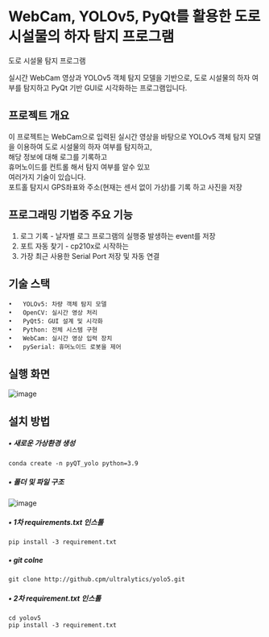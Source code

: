 # WebCam, YOLOv5, PyQt를 활용한 도로 시설물의 하자 탐지 프로그램
도로 시설물 탐지 프로그램

실시간 WebCam 영상과 YOLOv5 객체 탐지 모델을 기반으로, 도로 시설물의 하자 여부를 탐지하고 PyQt 기반 GUI로 시각화하는 프로그램입니다.


## 프로젝트 개요

이 프로젝트는 WebCam으로 입력된 실시간 영상을 바탕으로 YOLOv5 객체 탐지 모델을 이용하여 도로 시설물의 하자 여부를 탐지하고,   
해당 정보에 대해 로그를 기록하고     
휴머노이드를 컨트롤 해서 탐지 여부를 알수 있꼬    
여러가지 기술이 있습니다.  
포트홀 탐지시 GPS좌표와 주소(현재는 센서 없이 가상)를 기록 하고 사진을 저장   

## 프로그래밍 기법중 주요 기능    
1. 로그 기록 - 날자별 로그 프로그램의 실행중 발생하는 event를 저장
2. 포트 자동 찾기 - cp210x로 시작하는
3. 가장 최근 사용한 Serial Port 저장 및 자동 연결

## 기술 스택
	•	YOLOv5: 차량 객체 탐지 모델
	•	OpenCV: 실시간 영상 처리
	•	PyQt5: GUI 설계 및 시각화
	•	Python: 전체 시스템 구현
	•	WebCam: 실시간 영상 입력 장치
 	•	pySerial: 휴머노이드 로봇을 제어 
 

## 실행 화면
![image](https://github.com/user-attachments/assets/5bb18503-98bf-4292-9b42-40243229973e)


## 설치 방법
##### • 새로운 가상환경 생성
```
conda create -n pyQT_yolo python=3.9
```

##### • 폴더 및 파일 구조 
![image](https://github.com/user-attachments/assets/b7a7d8eb-0420-4a0b-94fc-00f5e81dccd8)


##### • 1차 requirements.txt 인스톨 
```
pip install -3 requirement.txt
```

##### •  git colne
```
git clone http://github.cpm/ultralytics/yolo5.git
```

##### • 2차 requirement.txt 인스톨
```
cd yolov5
pip install -3 requirement.txt
```

